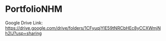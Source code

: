 # PortfolioNHM

Google Drive Link: https://drive.google.com/drive/folders/1CFyuqjYIE59tNRCbHEc8yCCXWmjNh2lJ?usp=sharing
